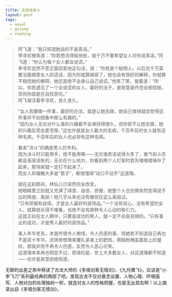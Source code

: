 ```yaml
---
title: 古龙谈女人
layout: post
tags:
  - novel
  - gulong
  - reading
---
```

 
> 阿飞道：“我只知道她说的不是真话。”  
> 李寻欢微笑道：“你若想活得愉快些，就千万不要希望女人对你说真话。”阿飞道：“你认为每个女人都会说谎。”  
> 李寻欢显然不愿正面回答他这句活，道：“你若是个聪明人，以后也千万莫要当面揭穿女人的谎话，因为你就算揭穿了，她也会有很好的解释，你就算不相信她的解释，她还是绝不会承认自己说谎。”他笑了笑，接着道：“所以，你若遇见了一个会说谎的女人，最好的法子，是故意装作完全相信她，否则你就是在自找苦吃。”  
> 阿飞凝注着李寻欢，良久良久。  

> “女人若要做一件事，最好的办法，就是让她去做，她自己很快就会觉得这件事并不如想象中那么有趣的。”  
> “因为女人无论对什么事的兴趣都不会保持得很久，但你若不让她去做，她的兴趣反而会更浓厚。”这也许就是女人最大的毛病，千百年前的女人就有这种毛病，千百年后的女人也必将有这种毛病。  

> 看来“决斗”的确是男人的专利。  
> 因为决斗时只能用手，绝不能用嘴——无论谁若话说得大多了，勇气和斗志都会渐渐消失的。无论在什么地方，你看到两个人打架时若先嗜哩嗜嗓吵了起来，那场架就一定打不起来了。  
> 而女人却偏桶大多是“君子”，都很懂得“动口不动手”这道理。  

> 就在这刹那间，林仙儿已突然完全改变。  
> 她眼睛里立刻就又充满了得意、自信、骄傲，她整个人也仿佛突然变得说不出的辉煌、美丽！她几乎从来也没有像现在这么美丽过。  
> “只有骄傲和自信，才是女人最好的装饰品。”一个没有信心，没有希望的女人，就算她长得不难看，也绝不会有那种令人心动的吸引力。  
> 这就正如在女人眼中，只要是成功的男人，就一定不会是丑陋的。“只有事业的成功，才是男人最好的装饰品。”  

> 美人年华老去，本是件很令人惋惜，令人伤感的事，但她若不知道自己再也不是双十年华，还拼命想用束腰扎紧身上的肥肉，用脂粉掩盖着脸上的皱纹，那就非但不再令人伤感，反而令人恶心可笑。  
> 这道理本来再也明显不过，奇怪的是，世上大多数女人，对这道理都不知道——也许是故意拒绝知道。  


无聊的出差之旅中拜读了古龙大师的《多情剑客无情剑》、《九月鹰飞》，应该是“小李飞刀”系列最经典的两部了吧。发现古龙不仅对悬念设置、人物心理、环境描写、人物对白的处理独树一帜，就连对女人的性格把握，也是无出其右啊！以上摘录出自《多情剑客无情剑》。